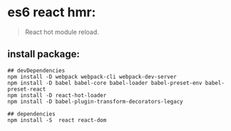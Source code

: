 # es6 react hmr:
> React hot module reload.


## install package:
```shell
## devDependencies
npm install -D webpack webpack-cli webpack-dev-server
npm install -D babel babel-core babel-loader babel-preset-env babel-preset-react
npm install -D react-hot-loader
npm install -D babel-plugin-transform-decorators-legacy

## dependencies
npm install -S  react react-dom
```
